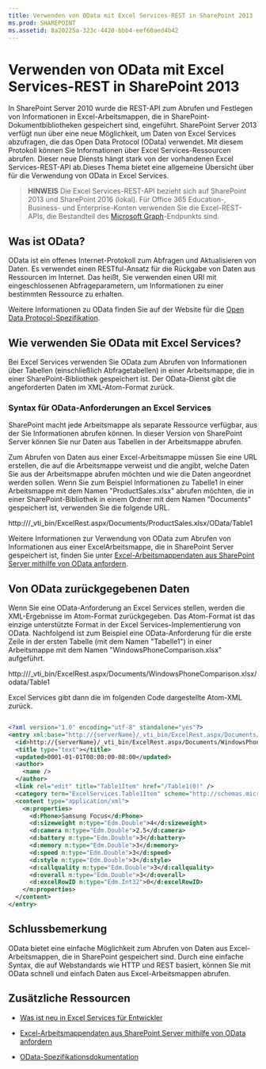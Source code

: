 ```yaml
---
title: Verwenden von OData mit Excel Services-REST in SharePoint 2013
ms.prod: SHAREPOINT
ms.assetid: 8a20225a-323c-4420-bbb4-eef60aed4b42
---
```



# Verwenden von OData mit Excel Services-REST in SharePoint 2013
In SharePoint Server 2010 wurde die REST-API zum Abrufen und Festlegen von Informationen in Excel-Arbeitsmappen, die in SharePoint-Dokumentbibliotheken gespeichert sind, eingeführt. SharePoint Server 2013 verfügt nun über eine neue Möglichkeit, um Daten von Excel Services abzufragen, die das Open Data Protocol (OData) verwendet. Mit diesem Protokoll können Sie Informationen über Excel Services-Ressourcen abrufen. Dieser neue Diensts hängt stark von der vorhandenen Excel Services-REST-API ab.Dieses Thema bietet eine allgemeine Übersicht über für die Verwendung von OData in Excel Services.
> **HINWEIS**
> Die Excel Services-REST-API bezieht sich auf SharePoint 2013 und SharePoint 2016 (lokal). Für Office 365 Education-, Business- und Enterprise-Konten verwenden Sie die Excel-REST-APIs, die Bestandteil des  [Microsoft Graph](http://graph.microsoft.io/en-us/docs/api-reference/v1.0/resources/excel
)-Endpunkts sind. 
  
    
    


## Was ist OData?
<a name="xlsWhatIsOdata"> </a>

OData ist ein offenes Internet-Protokoll zum Abfragen und Aktualisieren von Daten. Es verwendet einen RESTful-Ansatz für die Rückgabe von Daten aus Ressourcen im Internet. Das heißt, Sie verwenden einen URI mit eingeschlossenen Abfrageparametern, um Informationen zu einer bestimmten Ressource zu erhalten.
  
    
    
Weitere Informationen zu OData finden Sie auf der Website für die  [Open Data Protocol-Spezifikation](http://www.odata.org).
  
    
    

## Wie verwenden Sie OData mit Excel Services?
<a name="xlsHowUseOdata"> </a>

Bei Excel Services verwenden Sie OData zum Abrufen von Informationen über Tabellen (einschließlich Abfragetabellen) in einer Arbeitsmappe, die in einer SharePoint-Bibliothek gespeichert ist. Der OData-Dienst gibt die angeforderten Daten im XML-Atom-Format zurück.
  
    
    

### Syntax für OData-Anforderungen an Excel Services
<a name="xlsOdataSyntax"> </a>

SharePoint macht jede Arbeitsmappe als separate Ressource verfügbar, aus der Sie Informationen abrufen können. In dieser Version von SharePoint Server können Sie nur Daten aus Tabellen in der Arbeitsmappe abrufen.
  
    
    
Zum Abrufen von Daten aus einer Excel-Arbeitsmappe müssen Sie eine URL erstellen, die auf die Arbeitsmappe verweist und die angibt, welche Daten Sie aus der Arbeitsmappe abrufen möchten und wie die Daten angeordnet werden sollen. Wenn Sie zum Beispiel Informationen zu Tabelle1 in einer Arbeitsmappe mit dem Namen "ProductSales.xlsx" abrufen möchten, die in einer SharePoint-Bibliothek in einem Ordner mit dem Namen "Documents" gespeichert ist, verwenden Sie die folgende URL.
  
    
    
http://<serverName>/_vti_bin/ExcelRest.aspx/Documents/ProductSales.xlsx/OData/Table1
  
    
    
Weitere Informationen zur Verwendung von OData zum Abrufen von Informationen aus einer ExcelArbeitsmappe, die in SharePoint Server gespeichert ist, finden Sie unter  [Excel-Arbeitsmappendaten aus SharePoint Server mithilfe von OData anfordern](requesting-excel-workbook-data-from-sharepoint-server-using-odata.md).
  
    
    

## Von OData zurückgegebenen Daten
<a name="xlsOdataReturnData"> </a>

Wenn Sie eine OData-Anforderung an Excel Services stellen, werden die XML-Ergebnisse im Atom-Format zurückgegeben. Das Atom-Format ist das einzige unterstützte Format in der Excel Services-Implementierung von OData. Nachfolgend ist zum Beispiel eine OData-Anforderung für die erste Zeile in der ersten Tabelle (mit dem Namen "Tabelle1") in einer Arbeitsmappe mit dem Namen "WindowsPhoneComparison.xlsx" aufgeführt.
  
    
    
http://<serverName>/_vti_bin/ExcelRest.aspx/Documents/WindowsPhoneComparison.xlsx/odata/Table1
  
    
    
Excel Services gibt dann die im folgenden Code dargestellte Atom-XML zurück.
  
    
    



```XML

<?xml version="1.0" encoding="utf-8" standalone="yes"?>
<entry xml:base="http://{serverName}/_vti_bin/ExcelRest.aspx/Documents/WindowsPhoneComparison.xlsx/OData" xmlns:d="http://schemas.microsoft.com/ado/2007/08/dataservices" xmlns:m="http://schemas.microsoft.com/ado/2007/08/dataservices/metadata" m:etag="W/&amp;quot;datetime'0001-01-01T00%3A00%3A00'&amp;quot;" xmlns="http://www.w3.org/2005/Atom">
  <id>http://{serverName}/_vti_bin/ExcelRest.aspx/Documents/WindowsPhoneComparison.xlsx/OData/Table1(0)</id>
  <title type="text"></title>
  <updated>0001-01-01T00:00:00-08:00</updated>
  <author>
    <name />
  </author>
  <link rel="edit" title="Table1Item" href="/Table1(0)" />
  <category term="ExcelServices.Table1Item" scheme="http://schemas.microsoft.com/ado/2007/08/dataservices/scheme" />
  <content type="application/xml">
    <m:properties>
      <d:Phone>Samsung Focus</d:Phone>
      <d:sizeweight m:type="Edm.Double">4</d:sizeweight>
      <d:camera m:type="Edm.Double">2.5</d:camera>
      <d:battery m:type="Edm.Double">3</d:battery>
      <d:memory m:type="Edm.Double">3</d:memory>
      <d:speed m:type="Edm.Double">3</d:speed>
      <d:style m:type="Edm.Double">3</d:style>
      <d:callquality m:type="Edm.Double">3</d:callquality>
      <d:overall m:type="Edm.Double">3</d:overall>
      <d:excelRowID m:type="Edm.Int32">0</d:excelRowID>
    </m:properties>
  </content>
</entry>

```


## Schlussbemerkung
<a name="xlsOdataReturnData"> </a>

OData bietet eine einfache Möglichkeit zum Abrufen von Daten aus Excel-Arbeitsmappen, die in SharePoint gespeichert sind. Durch eine einfache Syntax, die auf Webstandards wie HTTP und REST basiert, können Sie mit OData schnell und einfach Daten aus Excel-Arbeitsmappen abrufen.
  
    
    

## Zusätzliche Ressourcen
<a name="xlsOdataAddRes"> </a>


-  [Was ist neu in Excel Services für Entwickler](09e96c8b-cb55-4fd1-a797-b50fbf0f9296.md)
    
  
-  [Excel-Arbeitsmappendaten aus SharePoint Server mithilfe von OData anfordern](requesting-excel-workbook-data-from-sharepoint-server-using-odata.md)
    
  
-  [OData-Spezifikationsdokumentation](http://www.odata.org)
    
  

